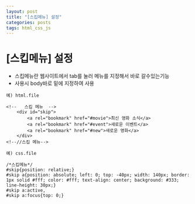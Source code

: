 ```yaml
---
layout: post
title: "[스킵메뉴] 설정"
categories: posts
tags: html_css_js
---
```


# [스킵메뉴] 설정

- 스킵메뉴란 웹사이트에서 tab를 눌러 메뉴를 지정해서 바로 갈수있는기능
- 사용시 body바로 밑에 지정하여 사용

```
예) html.file

<!--   스킵 메뉴  -->
    <div id="skip">
        <a rel="bookmark" href="#movie">최신 영화 소식</a>
        <a rel="bookmark" href="#event">새로운 이벤트</a>
        <a rel="bookmark" href="#new">새로운 영화</a>
    </div>
<!--//스킵 메뉴-->
```

```
예) css.file

/*스킵메뉴*/
#skip{position: relative;}
#skip a{position: absolute; left: 0; top: -40px; width: 140px; border: 1px solid #fff; color: #fff; text-align: center; background: #333; line-height: 30px;}
#skip a:active,
#skip a:focus{top: 0;}

```
